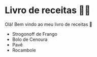 # Livro de receitas :man_cook:

Olá! Bem vindo ao meu livro de receitas :wave:

- Strogonoff de Frango
- Bolo de Cenoura
- Pavê
- Rocambole

